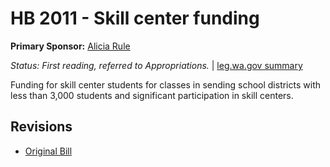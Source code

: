 # HB 2011 - Skill center funding
**Primary Sponsor:** [Alicia Rule](/person/leg/alicia.rule.md)

*Status: First reading, referred to Appropriations.* | [leg.wa.gov summary](https://app.leg.wa.gov/billsummary?BillNumber=2011&Year=2021)

Funding for skill center students for classes in sending school districts with less than 3,000 students and significant participation in skill centers.

## Revisions
* [Original Bill](1/)